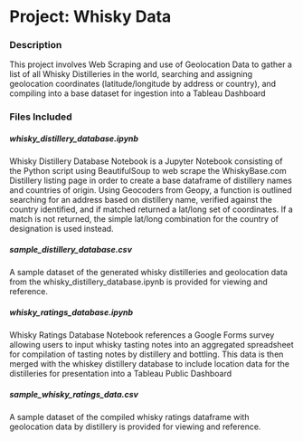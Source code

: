 # Project: Whisky Data

### Description
This project involves Web Scraping and use of Geolocation Data to gather a list of all Whisky Distilleries in the world, searching and assigning geolocation coordinates (latitude/longitude by address or country), and compiling into a base dataset for ingestion into a Tableau Dashboard

### Files Included

##### whisky_distillery_database.ipynb
Whisky Distillery Database Notebook is a Jupyter Notebook consisting of the Python script using BeautifulSoup to web scrape the WhiskyBase.com Distillery listing page in order to create a base dataframe of distillery names and countries of origin. Using Geocoders from Geopy, a function is outlined searching for an address based on distillery name, verified against the country identified, and if matched returned a lat/long set of coordinates. If a match is not returned, the simple lat/long combination for the country of designation is used instead.

##### sample_distillery_database.csv
A sample dataset of the generated whisky distilleries and geolocation data from the whisky_distillery_database.ipynb is provided for viewing and reference.

##### whisky_ratings_database.ipynb
Whisky Ratings Database Notebook references a Google Forms survey allowing users to input whisky tasting notes into an aggregated spreadsheet for compilation of tasting notes by distillery and bottling. This data is then merged with the whiskey distillery database to include location data for the distilleries for presentation into a Tableau Public Dashboard

##### sample_whisky_ratings_data.csv
A sample dataset of the compiled whisky ratings dataframe with geolocation data by distillery is provided for viewing and reference.
